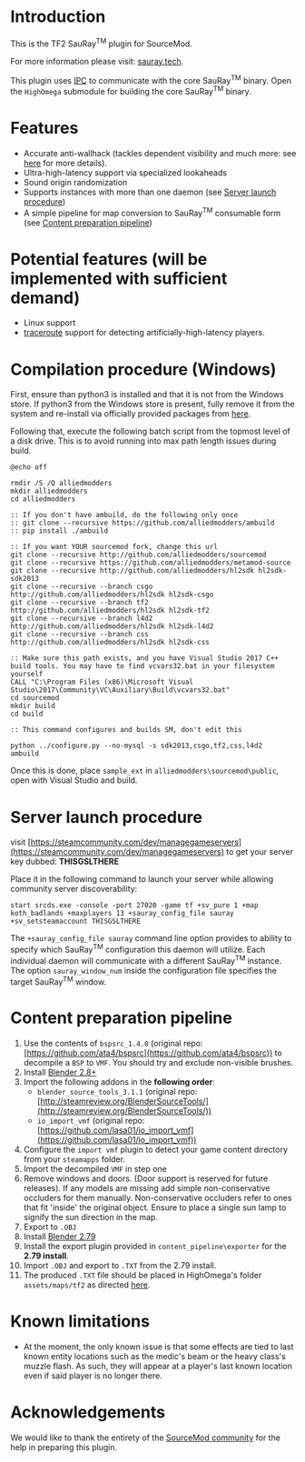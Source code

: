 # Introduction

This is the TF2 SauRay<sup>TM</sup> plugin for SourceMod.

For more information please visit: [sauray.tech](https://sauray.tech).

This plugin uses [IPC](https://en.wikipedia.org/wiki/Inter-process_communication) to communicate with the core SauRay<sup>TM</sup> binary. Open the `HighOmega` submodule for building the core SauRay<sup>TM</sup> binary.

# Features

* Accurate anti-wallhack (tackles dependent visibility and much more: see [here](http://sauray.tech) for more details).
* Ultra-high-latency support via specialized lookaheads
* Sound origin randomization
* Supports instances with more than one daemon (see [Server launch procedure](#server-launch-procedure))
* A simple pipeline for map conversion to SauRay<sup>TM</sup> consumable form (see [Content preparation pipeline](#content-preparation-pipeline))

# Potential features (will be implemented with sufficient demand)

* Linux support
* [traceroute](https://en.wikipedia.org/wiki/Traceroute) support for detecting artificially-high-latency players.

# Compilation procedure (Windows)

First, ensure than python3 is installed and that it is not from the Windows store.
If python3 from the Windows store is present, fully remove it from the system and re-install via officially provided packages from [here](https://www.python.org/downloads/).

Following that, execute the following batch script from the topmost level of a disk drive. This is to avoid running into max path length issues during build.

```
@echo off

rmdir /S /Q alliedmodders
mkdir alliedmodders
cd alliedmodders

:: If you don't have ambuild, do the following only once
:: git clone --recursive https://github.com/alliedmodders/ambuild
:: pip install ./ambuild

:: If you want YOUR sourcemod fork, change this url
git clone --recursive http://github.com/alliedmodders/sourcemod
git clone --recursive https://github.com/alliedmodders/metamod-source
git clone --recursive http://github.com/alliedmodders/hl2sdk hl2sdk-sdk2013
git clone --recursive --branch csgo http://github.com/alliedmodders/hl2sdk hl2sdk-csgo
git clone --recursive --branch tf2 http://github.com/alliedmodders/hl2sdk hl2sdk-tf2
git clone --recursive --branch l4d2 http://github.com/alliedmodders/hl2sdk hl2sdk-l4d2
git clone --recursive --branch css http://github.com/alliedmodders/hl2sdk hl2sdk-css

:: Make sure this path exists, and you have Visual Studio 2017 C++ build tools. You may have to find vcvars32.bat in your filesystem yourself
CALL "C:\Program Files (x86)\Microsoft Visual Studio\2017\Community\VC\Auxiliary\Build\vcvars32.bat"
cd sourcemod
mkdir build
cd build

:: This command configures and builds SM, don't edit this

python ../configure.py --no-mysql -s sdk2013,csgo,tf2,css,l4d2
ambuild
```

Once this is done, place `sample_ext` in `alliedmodders\sourcemod\public`, open with Visual Studio and build.

# Server launch procedure

visit [https://steamcommunity.com/dev/managegameservers](https://steamcommunity.com/dev/managegameservers) to get your server key dubbed: **THISGSLTHERE**

Place it in the following command to launch your server while allowing community server discoverability:

```start srcds.exe -console -port 27020 -game tf +sv_pure 1 +map koth_badlands +maxplayers 13 +sauray_config_file sauray +sv_setsteamaccount THISGSLTHERE```

The `+sauray_config_file sauray` command line option provides to ability to specify which SauRay<sup>TM</sup> configuration this daemon will utilize. Each individual daemon will communicate with a different SauRay<sup>TM</sup> instance. The option `sauray_window_num` inside the configuration file specifies the target SauRay<sup>TM</sup> window.

# Content preparation pipeline

1. Use the contents of `bspsrc_1.4.0` (original repo: [https://github.com/ata4/bspsrc](https://github.com/ata4/bspsrc)) to decompile a `BSP` to `VMF`. You should try and exclude non-visible brushes.
2. Install [Blender 2.8+](https://www.blender.org/download/)
3. Import the following addons in the **following order**:
    * `blender_source_tools_3.1.1` (original repo: [http://steamreview.org/BlenderSourceTools/](http://steamreview.org/BlenderSourceTools/))
    * `io_import_vmf` (original repo: [https://github.com/lasa01/io_import_vmf](https://github.com/lasa01/io_import_vmf))
4. Configure the `import vmf` plugin to detect your game content directory from your `steamapps` folder.
5. Import the decompiled `VMF` in step one
6. Remove windows and doors. (Door support is reserved for future releases). If any models are missing add simple non-conservative occluders for them manually. Non-conservative occluders refer to ones that fit 'inside' the original object. Ensure to place a single sun lamp to signify the sun direction in the map.
7. Export to `.OBJ`
8. Install [Blender 2.79](https://download.blender.org/release/Blender2.79/)
9. Install the export plugin provided in `content_pipeline\exporter` for the **2.79 install**.
10. Import `.OBJ` and export to `.TXT` from the 2.79 install.
11. The produced `.TXT` file should be placed in HighOmega's folder `assets/maps/tf2` as directed [here](https://github.com/toomuchvoltage/HighOmega-public/tree/sauray_ipc_tf2#extracted-maps).

# Known limitations

* At the moment, the only known issue is that some effects are tied to last known entity locations such as the medic's beam or the heavy class's muzzle flash. As such, they will appear at a player's last known location even if said player is no longer there.

# Acknowledgements

We would like to thank the entirety of the [SourceMod community](https://www.sourcemod.net/) for the help in preparing this plugin.
